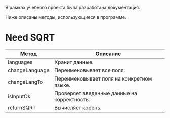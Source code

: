В рамках учебного проекта была разработана документация.

Ниже описаны методы, использующиеся в программе.

# Need SQRT


| Метод | Описание |
| ------ | ------ |
| languages | Хранит данные. |
| changeLanguage | Переименовывает все поля. |
| changeLangTo | Переименовывает поля на конкретном языке. |
| isInputOk | Проверяет введенные данные на корректность.|
| returnSQRT | Вычисляет корень. |
